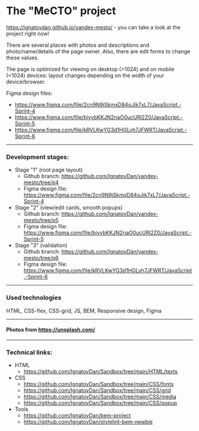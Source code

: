 # The "MeCTO" project

https://ignatovdan.github.io/yandex-mesto/ - you can take a look at the project right now!

There are several places with photos and descriptions and photo/name/details of the page owner.
Also, there are edit forms to change these values.

The page is optimized for viewing on desktop (>1024) and on mobile (<1024) devices: layout changes depending on the width of your device/browser.

Figma design files:
  - https://www.figma.com/file/2cn9N9jSkmxD84oJik7xL7/JavaScript.-Sprint-4
  - https://www.figma.com/file/bjyvbKKJN2naO0ucURl2Z0/JavaScript.-Sprint-5
  - https://www.figma.com/file/kRVLKwYG3d1HGLvh7JFWRT/JavaScript.-Sprint-6

---
### Development stages:
  - Stage "1" (root page layout)
    - Github branch: https://github.com/IgnatovDan/yandex-mesto/tree/p4
    - Figma design file: https://www.figma.com/file/2cn9N9jSkmxD84oJik7xL7/JavaScript.-Sprint-4
  - Stage "2" (view/edit cards, smooth popups)
    - Github branch: https://github.com/IgnatovDan/yandex-mesto/tree/p5
    - Figma design file: https://www.figma.com/file/bjyvbKKJN2naO0ucURl2Z0/JavaScript.-Sprint-5
  - Stage "3" (validation)
    - Github branch: https://github.com/IgnatovDan/yandex-mesto/tree/p6
    - Figma design file: https://www.figma.com/file/kRVLKwYG3d1HGLvh7JFWRT/JavaScript.-Sprint-6
---
### Used technologies
HTML, CSS-flex, CSS-grid, JS, BEM, Responsive design, Figma

---
#### Photos from https://unsplash.com/

---
### Technical links:

- HTML
  - https://github.com/IgnatovDan/Sandbox/tree/main/HTML/texts
- CSS
  - https://github.com/IgnatovDan/Sandbox/tree/main/CSS/fonts
  - https://github.com/IgnatovDan/Sandbox/tree/main/CSS/grid
  - https://github.com/IgnatovDan/Sandbox/tree/main/CSS/media
  - https://github.com/IgnatovDan/Sandbox/tree/main/CSS/popup
- Tools
  - https://github.com/IgnatovDan/bem-project
  - https://github.com/IgnatovDan/stylelint-bem-newbie

